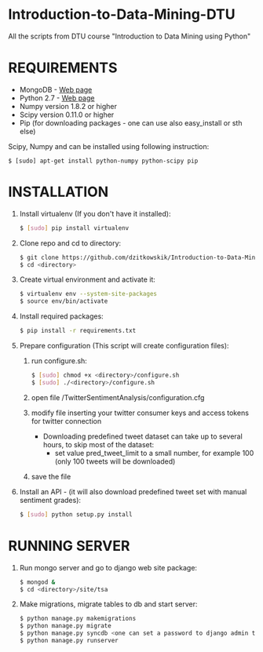 Introduction-to-Data-Mining-DTU
===============================

All the scripts from DTU course "Introduction to Data Mining using Python"

# REQUIREMENTS

* MongoDB - [Web page](http://www.mongodb.org)
* Python 2.7 - [Web page](https://www.python.org/download/releases/2.7/)
* Numpy version 1.8.2 or higher
* Scipy version 0.11.0 or higher
* Pip (for downloading packages - one can use also easy_install or sth else)
    
Scipy, Numpy and can be installed using following instruction: 
    
    $ [sudo] apt-get install python-numpy python-scipy pip

# INSTALLATION

1. Install virtualenv (If you don't have it installed):

    ```bash 
    $ [sudo] pip install virtualenv
    ```
2. Clone repo and cd to directory:

    ```bash 
    $ git clone https://github.com/dzitkowskik/Introduction-to-Data-Mining-DTU.git <directory>
    $ cd <directory>
    ```
3. Create virtual environment and activate it:

    ```bash
    $ virtualenv env --system-site-packages
    $ source env/bin/activate
    ```
4. Install required packages:

    ```bash
    $ pip install -r requirements.txt
    ```
5. Prepare configuration (This script will create configuration files):
    1. run configure.sh:
    
        ```bash
        $ [sudo] chmod +x <directory>/configure.sh
        $ [sudo] ./<directory>/configure.sh
        ```  
    2. open file <directory>/TwitterSentimentAnalysis/configuration.cfg
    3. modify file inserting your twitter consumer keys and access tokens for twitter connection
        - Downloading predefined tweet dataset can take up to several hours, to skip most of the dataset:
            - set value pred_tweet_limit to a small number, for example 100 (only 100 tweets will be downloaded)
    4. save the file

6. Install an API - (it will also download predefined tweet set with manual sentiment grades):

    ```bash
    $ [sudo] python setup.py install
    ```

# RUNNING SERVER

1. Run mongo server and go to django web site package:

    ```bash
    $ mongod &
    $ cd <directory>/site/tsa
    ```
2. Make migrations, migrate tables to db and start server:

    ```bash
    $ python manage.py makemigrations
    $ python manage.py migrate
    $ python manage.py syncdb <one can set a password to django admin there>
    $ python manage.py runserver
    ```

    
